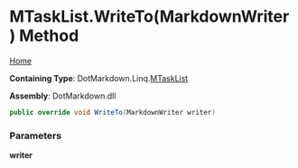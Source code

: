 # MTaskList\.WriteTo\(MarkdownWriter\) Method

[Home](../../../../README.md)

**Containing Type**: DotMarkdown\.Linq\.[MTaskList](../README.md)

**Assembly**: DotMarkdown\.dll

```csharp
public override void WriteTo(MarkdownWriter writer)
```

### Parameters

**writer**